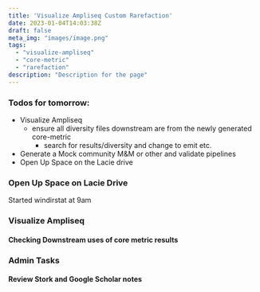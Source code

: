 ```yaml
---
title: 'Visualize Ampliseq Custom Rarefaction'
date: 2023-01-04T14:03:38Z
draft: false
meta_img: "images/image.png"
tags:
  - "visualize-ampliseq"
  - "core-metric"
  - "rarefaction"
description: "Description for the page"
---
```


### Todos for tomorrow:

- Visualize Ampliseq
  - ensure all diversity files downstream are from the newly generated core-metric
    - search for results/diversity and change to emit etc.
- Generate a Mock community M&M or other and validate pipelines
- Open Up Space on the Lacie drive

### Open Up Space on Lacie Drive

Started windirstat at 9am 

### Visualize Ampliseq

#### Checking Downstream uses of core metric results



### Admin Tasks

#### Review Stork and Google Scholar notes
